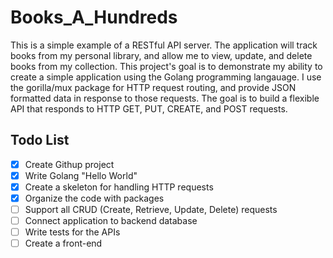 # Books_A_Hundreds

This is a simple example of a RESTful API server.
The application will track books from my personal library, and allow me to view, update, and delete books from my collection.
This project's goal is to demonstrate my ability to create a simple application using the Golang programming langauage.
I use the gorilla/mux package for HTTP request routing, and provide JSON formatted data in response to those requests.
The goal is to build a flexible API that responds to HTTP GET, PUT, CREATE, and POST requests.

Todo List
---

- [x] Create Githup project
- [x] Write Golang "Hello World"
- [x] Create a skeleton for handling HTTP requests
- [x] Organize the code with packages
- [ ] Support all CRUD (Create, Retrieve, Update, Delete) requests
- [ ] Connect application to backend database
- [ ] Write tests for the APIs
- [ ] Create a front-end
